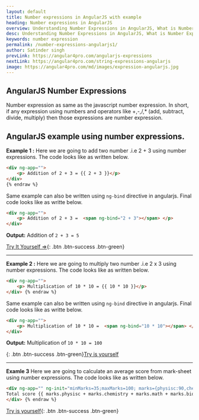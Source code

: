 ```yaml
---
layout: default
title: Number expressions in AngularJS with example
heading: Number expressions in AngularJS
overview: Understanding Number Expressions in AngularJS, What is Number Expressions, AngularJS number expression example, AngularJS binds data to HTML using Expressions.
desc: Understanding Number Expressions in AngularJS, What is Number Expressions, AngularJS number expression example, AngularJS binds data to HTML using Expressions. 
keywords: number expression
permalink: /number-expressions-angularjs1/
author: Satinder singh
prevLink: https://angular4pro.com/angularjs-expressions
nextLink: https://angular4pro.com/string-expressions-angularjs
image: https://angular4pro.com/md/images/expression-angularjs.jpg
---
```

## <i class="fa fa-angle-double-right color"></i> AngularJS Number Expressions

Number expression as same as the javascript number expression. In short, if any expression using numbers and operators like +,-,/,* (add, subtract, divide, multiply) then those expressions are number expression.

## <i class="fa fa-angle-double-right color"></i> AngularJS example using number expressions.
**Example 1 :**
Here we are going to add two number .i.e 2 + 3 using number expressions. The code looks like as written below.

```html {% raw %}
<div ng-app="">
	<p> Addition of 2 + 3 = {{ 2 + 3 }}</p>
</div>
{% endraw %}
```


Same example can also be written using `ng-bind` directive in angularjs. Final code looks like as writte below.

```html
<div ng-app="">
	<p> Addition of 2 + 3 =  <span ng-bind="2 + 3"></span> </p>
</div>
```
**Output:** Addition of `2 + 3 = 5`

[Try It Yourself ⇒](https://angular4pro.com/demos/editor.html?f=demo&i=105){: .btn .btn-success .btn-green}

---
**Example 2 :**
Here we are going to multiply two number .i.e 2 x 3 using number expressions. The code looks like as written below.


```html {% raw %}
<div ng-app="">
	<p> Multiplication of 10 * 10 = {{ 10 * 10 }}</p>
</div> {% endraw %}
```

Same example can also be written using `ng-bind` directive in angularjs. Final code looks like as writte below.

```html
<div ng-app="">
	<p> Multiplication of 10 * 10 =  <span ng-bind="10 * 10"></span> </p>
</div>
```
**Output:** Multiplication of `10 * 10 = 100`

{: .btn .btn-success .btn-green}[Try is yourself](https://angular4pro.com/demos/editor.html?f=demo&i=106)

---
**Examle 3**
Here we are going to calculate an average score from mark-sheet using number expressions. The code looks like as written below.

```html {% raw %}
<div ng-app="" ng-init="minMarks=35;maxMarks=100; marks={physisc:90,chemistry:65,math:75,biology:80}">
Total score {{ marks.physisc + marks.chemistry + marks.math + marks.biology}} out of {{ 4 * maxMarks}}
</div> {% endraw %}
```
[Try is yourself](https://angular4pro.com/demos/editor.html?f=demo&i=107){: .btn .btn-success .btn-green}



